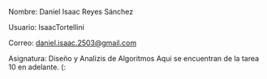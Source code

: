 Nombre: Daniel Isaac Reyes Sánchez

Usuario: IsaacTortellini

Correo: daniel.isaac.2503@gmail.com

Asignatura: Diseño y Analizis de Algoritmos 
Aqui se encuentran de la tarea 10 en adelante. (:
